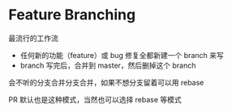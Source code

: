 # Feature Branching

最流行的工作流

- 任何新的功能（feature）或 bug 修复全都新建一个 branch 来写
- branch 写完后，合并到 master，然后删掉这个 branch

会不听的分支合并分支合并，如果不想分支留着可以用 rebase

PR 默认也是这种模式，当然也可以选择 rebase 等模式
